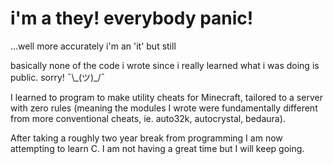 # i'm a they! everybody panic!

...well more accurately i'm an 'it' but still


basically none of the code i wrote since i really learned what i was doing is public. sorry! ¯\\\_(ツ)_/¯


I learned to program to make utility cheats for Minecraft, tailored to a server with zero rules (meaning the modules I wrote were fundamentally different from more conventional cheats, ie. auto32k, autocrystal, bedaura).

After taking a roughly two year break from programming I am now attempting to learn C. I am not having a great time but I will keep going.
